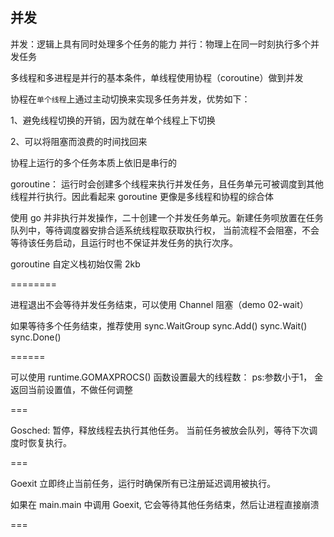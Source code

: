 ## 并发

并发：逻辑上具有同时处理多个任务的能力
并行：物理上在同一时刻执行多个并发任务

多线程和多进程是并行的基本条件，单线程使用协程（coroutine）做到并发

协程在`单个线程`上通过主动切换来实现多任务并发，优势如下：

1、避免线程切换的开销，因为就在单个线程上下切换

2、可以将阻塞而浪费的时间找回来

协程上运行的多个任务本质上依旧是串行的

goroutine： 运行时会创建多个线程来执行并发任务，且任务单元可被调度到其他线程并行执行。因此看起来 goroutine 更像是多线程和协程的综合体

使用 go 并非执行并发操作，二十创建一个并发任务单元。新建任务呗放置在任务队列中，等待调度器安排合适系统线程取获取执行权，
当前流程不会阻塞，不会等待该任务启动，且运行时也不保证并发任务的执行次序。

goroutine 自定义栈初始仅需 2kb


========

进程退出不会等待并发任务结束，可以使用 Channel 阻塞（demo 02-wait）

如果等待多个任务结束，推荐使用 sync.WaitGroup
sync.Add()
sync.Wait()
sync.Done()

======

可以使用 runtime.GOMAXPROCS() 函数设置最大的线程数： ps:参数小于1， 金返回当前设置值，不做任何调整


===

Gosched: 暂停，释放线程去执行其他任务。 当前任务被放会队列，等待下次调度时恢复执行。

===

Goexit 立即终止当前任务，运行时确保所有已注册延迟调用被执行。

如果在 main.main 中调用 Goexit, 它会等待其他任务结束，然后让进程直接崩溃

===
